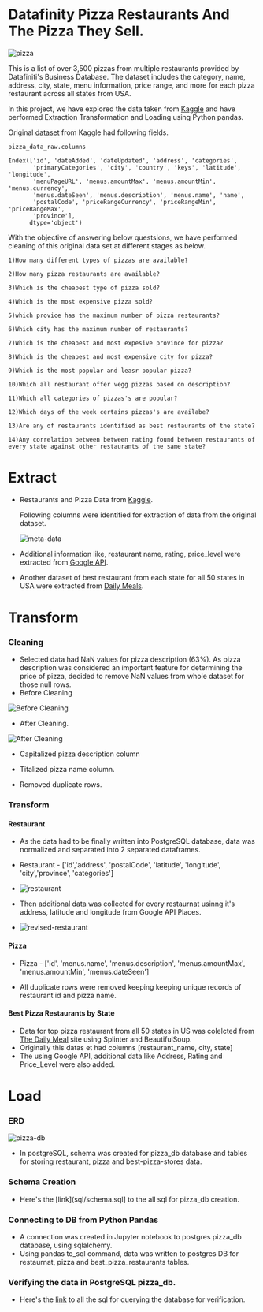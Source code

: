 # Datafinity Pizza Restaurants And The Pizza They Sell.

![pizza](Images/pizza.png)

This is a list of over 3,500 pizzas from multiple restaurants provided by Datafiniti's Business Database. The dataset includes the category, name, address, city, state, menu information, price range, and more for each pizza restaurant across all states from USA.

In this project, we have explored the data taken from [Kaggle](https://www.kaggle.com/datafiniti/pizza-restaurants-and-the-pizza-they-sell) and have performed Extraction Transformation and Loading using Python pandas.

Original [dataset](../Resources/Datafiniti_Pizza_Restaurants_and_the_Pizza_They_Sell_May19.csv) from Kaggle had following fields.
```
pizza_data_raw.columns

Index(['id', 'dateAdded', 'dateUpdated', 'address', 'categories',
       'primaryCategories', 'city', 'country', 'keys', 'latitude', 'longitude',
       'menuPageURL', 'menus.amountMax', 'menus.amountMin', 'menus.currency',
       'menus.dateSeen', 'menus.description', 'menus.name', 'name',
       'postalCode', 'priceRangeCurrency', 'priceRangeMin', 'priceRangeMax',
       'province'],
      dtype='object')
```

With the objective of answering below questsions, we have performed cleaning  of this original data set at different stages as below.
```
1)How many different types of pizzas are available?

2)How many pizza restaurants are available?

3)Which is the cheapest type of pizza sold?

4)Which is the most expensive pizza sold?

5)which provice has the maximum number of pizza restaurants?

6)Which city has the maximum number of restaurants?

7)Which is the cheapest and most expesive province for pizza?

8)Which is the cheapest and most expensive city for pizza?

9)Which is the most popular and leasr popular pizza?

10)Which all restaurant offer vegg pizzas based on description?

11)Which all categories of pizzas's are popular?

12)Which days of the week certains pizzas's are availabe?

13)Are any of restaurants identified as best restaurants of the state?

14)Any correlation between between rating found between restaurants of every state against other restaurants of the same state?

```
# Extract

 - Restaurants and Pizza Data from [Kaggle](https://www.kaggle.com/datafiniti/pizza-restaurants-and-the-pizza-they-sell).
 
   Following columns were identified for extraction of data from the original dataset.
   
   ![meta-data](Images/meta_data.png)
   
 - Additional information like, restaurant name, rating, price_level were extracted from [Google API](https://developers.google.com/places/web-service/details).
 
 - Another dataset of best restaurant from each state for all 50 states in USA were extracted from [Daily Meals](https://www.thedailymeal.com/eat/best-pizza-every-state-slideshow).

# Transform

### Cleaning

  - Selected data had NaN values for pizza description (63%). As pizza description was considered an important feature for determining the price of pizza, decided to remove NaN values from whole dataset for those null rows.  
  - Before Cleaning
  
  ![Before Cleaning](Images/info.png)
  
  - After Cleaning.
  
  ![After Cleaning](Images/info-after-nan.png)
  
  - Capitalized pizza description column
  
  - Titalized pizza name column.
  
  - Removed duplicate rows.

### Transform

#### Restaurant

  - As the data had to be finally written into PostgreSQL database, data was normalized and separated into 2 separated dataframes.
  
  - Restaurant - ['id','address', 'postalCode', 'latitude', 'longitude', 'city','province', 'categories']
  
  - ![restaurant](Images/restaurant.png)
  
  - Then additional data was collected for every restaurnat usinng it's address, latitude and longitude from Google API Places.
  
  - ![revised-restaurant](Images/restaurant-after-api.png)

#### Pizza

  - Pizza - ['id', 'menus.name', 'menus.description', 'menus.amountMax', 'menus.amountMin', 'menus.dateSeen']
  
  - All duplicate rows were removed keeping keeping unique records of restaurant id and pizza name.

#### Best Pizza Restaurants by State

  - Data for top pizza restaurant from all 50 states in US was colelcted from [The Daily Meal](https://www.thedailymeal.com/eat/best-pizza-every-state-slideshow/slide-17) site using Splinter and BeautifulSoup. 
  - Originally this datas et had columns [restaurant_name,	city,	state]
  - The using Google API, additional data like Address, Rating and Price_Level were also added.

# Load

### ERD

  ![pizza-db](Images/PIZZA_DB.png)
  
  - In postgreSQL, schema was created for pizza_db database and tables for storing restaurant, pizza and best-pizza-stores data.

### Schema Creation

  - Here's the [link](sql/schema.sql] to the all sql for pizza_db creation.

### Connecting to DB from Python Pandas

  - A connection was created in Jupyter notebook to postgres pizza_db database, using sqlalchemy.
  - Using pandas to_sql command, data was written to postgres DB for restaurnat, pizza and best_pizza_restaurants tables.

### Verifying the data in PostgreSQL pizza_db.

   - Here's the [link](sql/query.sql) to all the sql for querying the database for verification.

